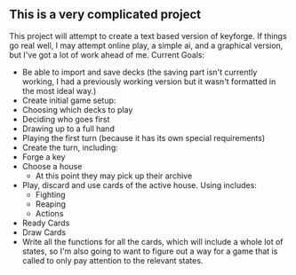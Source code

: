 ## This is a very complicated project
This project will attempt to create a text based version of keyforge. If things go real well, I may attempt online play, a simple ai, and a graphical version, but I've got a lot of work ahead of me.
Current Goals:
 - Be able to import and save decks (the saving part isn't currently working, I had a previously working version but it wasn't formatted in the most ideal way.)
 - Create initial game setup:
  - Choosing which decks to play
  - Deciding who goes first
  - Drawing up to a full hand
  - Playing the first turn (because it has its own special requirements)
 - Create the turn, including:
  - Forge a key
  - Choose a house
    - At this point they may pick up their archive
  - Play, discard and use cards of the active house. Using includes:
    - Fighting
    - Reaping
    - Actions
  - Ready Cards
  - Draw Cards
- Write all the functions for all the cards, which will include a whole lot of states, so I'm also going to want to figure out a way for a game that is called to only pay attention to the relevant states.
